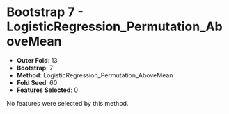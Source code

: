 # Bootstrap 7 - LogisticRegression_Permutation_AboveMean

- **Outer Fold**: 13
- **Bootstrap**: 7
- **Method**: LogisticRegression_Permutation_AboveMean
- **Fold Seed**: 60
- **Features Selected**: 0

No features were selected by this method.

